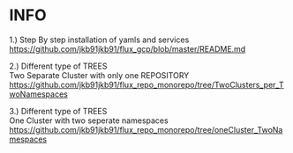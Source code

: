 # INFO

1.) Step By step installation of yamls and services  
https://github.com/jkb91jkb91/flux_gcp/blob/master/README.md  

2.) Different type of TREES  
Two Separate Cluster with only one REPOSITORY  
https://github.com/jkb91jkb91/flux_repo_monorepo/tree/TwoClusters_per_TwoNamespaces  

3.) Different type of TREES  
One Cluster with two seperate namespaces  
https://github.com/jkb91jkb91/flux_repo_monorepo/tree/oneCluster_TwoNamespaces  
